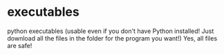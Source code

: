 # executables
python executables (usable even if you don't have Python installed! Just download all the files in the folder for the program you want!)
Yes, all files are safe!
